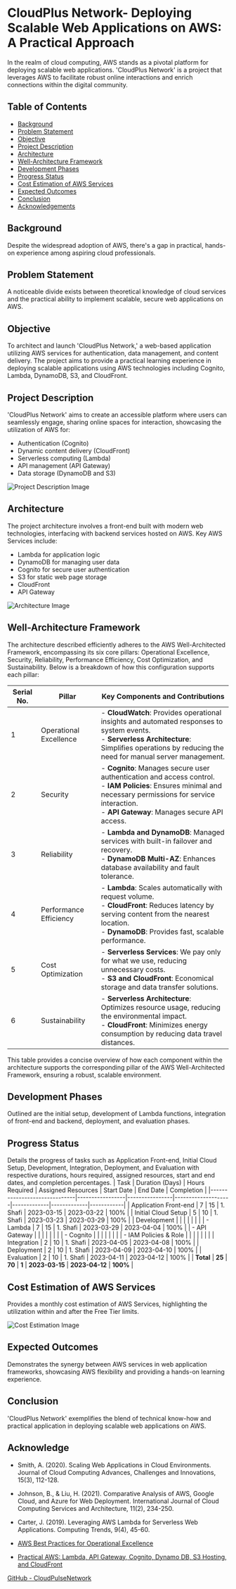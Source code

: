 # CloudPlus Network- Deploying Scalable Web Applications on AWS: A Practical Approach

In the realm of cloud computing, AWS stands as a pivotal platform for deploying scalable web applications. 'CloudPlus Network' is a project that leverages AWS to facilitate robust online interactions and enrich connections within the digital community.

## Table of Contents
- [Background](#background)
- [Problem Statement](#problem-statement)
- [Objective](#objective)
- [Project Description](#project-description)
- [Architecture](#architecture)
- [Well-Architecture Framework](#well-architecture-framework)
- [Development Phases](#development-phases)
- [Progress Status](#progress-status)
- [Cost Estimation of AWS Services](#cost-estimation-of-aws-services)
- [Expected Outcomes](#expected-outcomes)
- [Conclusion](#conclusion)
- [Acknowledgements](#acknowledge)

## Background

Despite the widespread adoption of AWS, there's a gap in practical, hands-on experience among aspiring cloud professionals.

## Problem Statement

A noticeable divide exists between theoretical knowledge of cloud services and the practical ability to implement scalable, secure web applications on AWS.

## Objective

To architect and launch 'CloudPlus Network,' a web-based application utilizing AWS services for authentication, data management, and content delivery. The project aims to provide a practical learning experience in deploying scalable applications using AWS technologies including Cognito, Lambda, DynamoDB, S3, and CloudFront.

## Project Description

'CloudPlus Network' aims to create an accessible platform where users can seamlessly engage, sharing online spaces for interaction, showcasing the utilization of AWS for:

- Authentication (Cognito)
- Dynamic content delivery (CloudFront)
- Serverless computing (Lambda)
- API management (API Gateway)
- Data storage (DynamoDB and S3)

![Project Description Image](figures/project-des.png)

## Architecture

The project architecture involves a front-end built with modern web technologies, interfacing with backend services hosted on AWS. Key AWS Services include:

- Lambda for application logic
- DynamoDB for managing user data
- Cognito for secure user authentication
- S3 for static web page storage
- CloudFront
- API Gateway

![Architecture Image](figures/architecture.png)

## Well-Architecture Framework

The architecture described efficiently adheres to the AWS Well-Architected Framework, encompassing its six core pillars: Operational Excellence, Security, Reliability, Performance Efficiency, Cost Optimization, and Sustainability. Below is a breakdown of how this configuration supports each pillar:

| Serial No. | Pillar               | Key Components and Contributions                                                                                                                                                           |
|------------|----------------------|---------------------------------------------------------------------------------------------------------------------------------------------------------------------------------------------|
| 1          | Operational Excellence | - **CloudWatch**: Provides operational insights and automated responses to system events.<br>- **Serverless Architecture**: Simplifies operations by reducing the need for manual server management. |
| 2          | Security              | - **Cognito**: Manages secure user authentication and access control.<br>- **IAM Policies**: Ensures minimal and necessary permissions for service interaction.<br>- **API Gateway**: Manages secure API access.               |
| 3          | Reliability           | - **Lambda and DynamoDB**: Managed services with built-in failover and recovery.<br>- **DynamoDB Multi-AZ**: Enhances database availability and fault tolerance.                             |
| 4          | Performance Efficiency | - **Lambda**: Scales automatically with request volume.<br>- **CloudFront**: Reduces latency by serving content from the nearest location.<br>- **DynamoDB**: Provides fast, scalable performance.          |
| 5          | Cost Optimization     | - **Serverless Services**: We pay only for what we use, reducing unnecessary costs.<br>- **S3 and CloudFront**: Economical storage and data transfer solutions.                                |
| 6          | Sustainability         | - **Serverless Architecture**: Optimizes resource usage, reducing the environmental impact.<br>- **CloudFront**: Minimizes energy consumption by reducing data travel distances.                     |

This table provides a concise overview of how each component within the architecture supports the corresponding pillar of the AWS Well-Architected Framework, ensuring a robust, scalable environment.


## Development Phases

Outlined are the initial setup, development of Lambda functions, integration of front-end and backend, deployment, and evaluation phases.

## Progress Status

Details the progress of tasks such as Application Front-end, Initial Cloud Setup, Development, Integration, Deployment, and Evaluation with respective durations, hours required, assigned resources, start and end dates, and completion percentages.
| Task                         | Duration (Days) | Hours Required | Assigned Resources | Start Date  | End Date    | Completion |
|------------------------------|-----------------|----------------|--------------------|-------------|-------------|------------|
| Application Front-end        | 7               | 15             | 1. Shafi           | 2023-03-15  | 2023-03-22  | 100%       |
| Initial Cloud Setup          | 5               | 10             | 1. Shafi           | 2023-03-23  | 2023-03-29  | 100%       |
| Development                  |                 |                |                    |             |             |            |
| - Lambda                     | 7               | 15             | 1. Shafi           | 2023-03-29  | 2023-04-04  | 100%       |
| - API Gateway                |                 |                |                    |             |             |            |
| - Cognito                    |                 |                |                    |             |             |            |
| - IAM Policies & Role        |                 |                |                    |             |             |            |
| Integration                  | 2               | 10             | 1. Shafi           | 2023-04-05  | 2023-04-08  | 100%       |
| Deployment                   | 2               | 10             | 1. Shafi           | 2023-04-09  | 2023-04-10  | 100%       |
| Evaluation                   | 2               | 10             | 1. Shafi           | 2023-04-11  | 2023-04-12  | 100%       |
| **Total**                    | **25**          | **70**         | **1**              | **2023-03-15** | **2023-04-12** | **100%** |


## Cost Estimation of AWS Services

Provides a monthly cost estimation of AWS Services, highlighting the utilization within and after the Free Tier limits.

![Cost Estimation Image](figures/cost.png)

## Expected Outcomes

Demonstrates the synergy between AWS services in web application frameworks, showcasing AWS flexibility and providing a hands-on learning experience.

## Conclusion

'CloudPlus Network' exemplifies the blend of technical know-how and practical application in deploying scalable web applications on AWS.

## Acknowledge

- Smith, A. (2020). Scaling Web Applications in Cloud Environments. Journal of Cloud Computing Advances, Challenges and Innovations, 15(3), 112-128.
- Johnson, B., & Liu, H. (2021). Comparative Analysis of AWS, Google Cloud, and Azure for Web Deployment. International Journal of Cloud Computing Services and Architecture, 11(2), 234-250.
- Carter, J. (2019). Leveraging AWS Lambda for Serverless Web Applications. Computing Trends, 9(4), 45-60.
- [AWS Best Practices for Operational Excellence](https://aws.amazon.com/architecture/well-architected/)

- [Practical AWS: Lambda, API Gateway, Cognito, Dynamo DB, S3 Hosting, and CloudFront](https://medium.com/@jith/a-practical-introduction-to-aws-lambda-api-gateway-cognito-dynamo-db-s3-hosting-and-60002b22947a)

[GitHub - CloudPulseNetwork](https://github.com/shaficse/CloudPulseNetwork.git)
